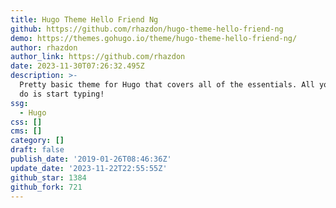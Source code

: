 ```yaml
---
title: Hugo Theme Hello Friend Ng
github: https://github.com/rhazdon/hugo-theme-hello-friend-ng
demo: https://themes.gohugo.io/theme/hugo-theme-hello-friend-ng/
author: rhazdon
author_link: https://github.com/rhazdon
date: 2023-11-30T07:26:32.495Z
description: >-
  Pretty basic theme for Hugo that covers all of the essentials. All you have to
  do is start typing!
ssg:
  - Hugo
css: []
cms: []
category: []
draft: false
publish_date: '2019-01-26T08:46:36Z'
update_date: '2023-11-22T22:55:55Z'
github_star: 1384
github_fork: 721
---
```

